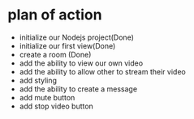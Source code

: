 # plan of action
- initialize our Nodejs project(Done)
- initialize our first view(Done)
- create a room (Done)
- add the ability to view our own video
- add the ability to allow other to stream their video
- add styling 
- add the ability to create a message
- add mute button 
- add stop video button 